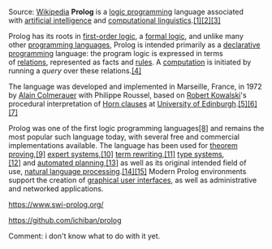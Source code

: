 
Source: [Wikipedia](https://en.wikipedia.org/wiki/Prolog) 
**Prolog** is a [logic programming](https://en.wikipedia.org/wiki/Logic_programming "Logic programming") language associated with [artificial intelligence](https://en.wikipedia.org/wiki/Artificial_intelligence "Artificial intelligence") and [computational linguistics](https://en.wikipedia.org/wiki/Computational_linguistics "Computational linguistics").[[1]](https://en.wikipedia.org/wiki/Prolog#cite_note-Clocksin2003-1)[[2]](https://en.wikipedia.org/wiki/Prolog#cite_note-Bratko2012-2)[[3]](https://en.wikipedia.org/wiki/Prolog#cite_note-Covington1994-3)

Prolog has its roots in [first-order logic](https://en.wikipedia.org/wiki/First-order_logic "First-order logic"), a [formal logic](https://en.wikipedia.org/wiki/Formal_logic "Formal logic"), and unlike many other [programming languages](https://en.wikipedia.org/wiki/Programming_language "Programming language"), Prolog is intended primarily as a [declarative programming](https://en.wikipedia.org/wiki/Declarative_programming "Declarative programming") language: the program logic is expressed in terms of [relations](https://en.wikipedia.org/wiki/Finitary_relation "Finitary relation"), represented as facts and [rules](https://en.wikipedia.org/wiki/Rule_of_inference "Rule of inference"). A [computation](https://en.wikipedia.org/wiki/Computation "Computation") is initiated by running a _query_ over these relations.[[4]](https://en.wikipedia.org/wiki/Prolog#cite_note-lloyd84-4)

The language was developed and implemented in Marseille, France, in 1972 by [Alain Colmerauer](https://en.wikipedia.org/wiki/Alain_Colmerauer "Alain Colmerauer") with Philippe Roussel, based on [Robert Kowalski](https://en.wikipedia.org/wiki/Robert_Kowalski "Robert Kowalski")'s procedural interpretation of [Horn clauses](https://en.wikipedia.org/wiki/Horn_clause "Horn clause") at [University of Edinburgh](https://en.wikipedia.org/wiki/University_of_Edinburgh "University of Edinburgh").[[5]](https://en.wikipedia.org/wiki/Prolog#cite_note-Kowalski-5)[[6]](https://en.wikipedia.org/wiki/Prolog#cite_note-6)[[7]](https://en.wikipedia.org/wiki/Prolog#cite_note-7)

Prolog was one of the first logic programming languages[[8]](https://en.wikipedia.org/wiki/Prolog#cite_note-8) and remains the most popular such language today, with several free and commercial implementations available. The language has been used for [theorem proving](https://en.wikipedia.org/wiki/Automated_theorem_proving "Automated theorem proving"),[[9]](https://en.wikipedia.org/wiki/Prolog#cite_note-9) [expert systems](https://en.wikipedia.org/wiki/Expert_system "Expert system"),[[10]](https://en.wikipedia.org/wiki/Prolog#cite_note-10) [term rewriting](https://en.wikipedia.org/wiki/Term_rewriting "Term rewriting"),[[11]](https://en.wikipedia.org/wiki/Prolog#cite_note-11) [type systems](https://en.wikipedia.org/wiki/Type_system "Type system"),[[12]](https://en.wikipedia.org/wiki/Prolog#cite_note-Lee2015-12) and [automated planning](https://en.wikipedia.org/wiki/Automated_planning "Automated planning"),[[13]](https://en.wikipedia.org/wiki/Prolog#cite_note-Schmid2003-13) as well as its original intended field of use, [natural language processing](https://en.wikipedia.org/wiki/Natural_language_processing "Natural language processing").[[14]](https://en.wikipedia.org/wiki/Prolog#cite_note-14)[[15]](https://en.wikipedia.org/wiki/Prolog#cite_note-lally-15) Modern Prolog environments support the creation of [graphical user interfaces](https://en.wikipedia.org/wiki/Graphical_user_interface "Graphical user interface"), as well as administrative and networked applications.

https://www.swi-prolog.org/

https://github.com/ichiban/prolog

Comment: i don't know what to do with it yet. 
